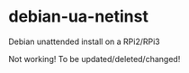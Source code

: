 # debian-ua-netinst
Debian unattended install on a RPi2/RPi3

Not working! To be updated/deleted/changed!
